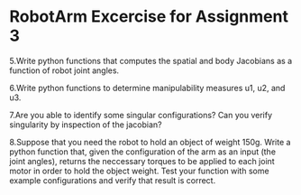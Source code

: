 # RobotArm Excercise for Assignment 3
5.Write python functions that computes the spatial and body Jacobians as a function of robot joint angles.

6.Write python functions to determine manipulability measures u1, u2, and u3.

7.Are you able to identify some singular configurations? Can you verify singularity by inspection of the jacobian?

8.Suppose that you need the robot to hold an object of weight 150g. Write a python function that, given the configuration of the arm as an input (the joint angles), returns the neccessary torques to be applied to each joint motor in order to hold the object weight. Test your function with some example configurations and verify that result is correct. 
